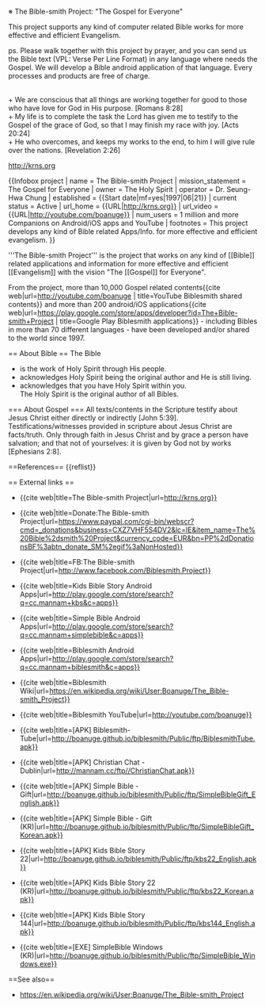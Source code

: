 <!-- Information -->
<!-- Last Updated Date: 20170531 -->

※ The Bible-smith Project: "The Gospel for Everyone"

This project supports any kind of computer related Bible works for more effective and efficient Evangelism.

ps. Please walk together with this project by prayer, and you can send us the Bible text (VPL: Verse Per Line Format) in any language where needs the Gospel. We will develop a Bible android application of that language. Every processes and products are free of charge.

<br>+ We are conscious that all things are working together for good to those who have love for God in His purpose. [Romans 8:28]
<br>+ My life is to complete the task the Lord has given me to testify to the Gospel of the grace of God, so that I may finish my race with joy. [Acts 20:24]
<br>+ He who overcomes, and keeps my works to the end, to him I will give rule over the nations. [Revelation 2:26]

http://krns.org

<!-- Wikipedia Syntax -->

{{Infobox project 
| name              = The Bible-smith Project 
| mission_statement = The Gospel for Everyone 
| owner             = The Holy Spirit 
| operator          = Dr. Seung-Hwa Chung 
| established       = {{Start date|mf=yes|1997|06|21}} 
| current status    = Active 
| url_home          = {{URL|http://krns.org}} 
| url_video         = {{URL|http://youtube.com/boanuge}} 
| num_users         = 1 million and more Companions on Android/iOS apps and YouTube 
| footnotes         = This project develops any kind of Bible related Apps/Info. for more effective and efficient evangelism. 
}}

'''The Bible-smith Project''' is the project that works on any kind of [[Bible]] related applications and information for more effective and efficient [[Evangelism]] with the vision "The [[Gospel]] for Everyone".

From the project, more than 10,000 Gospel related contents<ref>{{cite web|url=http://youtube.com/boanuge | title=YouTube Biblesmith shared contents}}</ref> and more than 200 android/iOS applications<ref>{{cite web|url=https://play.google.com/store/apps/developer?id=The+Bible-smith+Project | title=Google Play Biblesmith applications}}</ref> - including Bibles in more than 70 different languages - have been developed and/or shared to the world since 1997.

== About Bible ==
The Bible<br>
- is the work of Holy Spirit through His people.<br>
- acknowledges Holy Spirit being the original author and He is still living.<br>
- acknowledges that you have Holy Spirit within you.<br>
The Holy Spirit is the original author of all Bibles.

=== About Gospel ===
All texts/contents in the Scripture testify about Jesus Christ either directly or indirectly [John 5:39]. Testifications/witnesses provided in scripture about Jesus Christ are facts/truth. Only through faith in Jesus Christ and by grace a person have salvation; and that not of yourselves: it is given by God not by works [Ephesians 2:8].

==References==
{{reflist}}

== External links ==
* {{cite web|title=The Bible-smith Project|url=http://krns.org}}
* {{cite web|title=Donate:The Bible-smith Project|url=https://www.paypal.com/cgi-bin/webscr?cmd=_donations&business=CXZ7VHF5S4DV2&lc=IE&item_name=The%20Bible%2dsmith%20Project&currency_code=EUR&bn=PP%2dDonationsBF%3abtn_donate_SM%2egif%3aNonHosted}}
* {{cite web|title=FB:The Bible-smith Project|url=http://www.facebook.com/Biblesmith.Project}}
* {{cite web|title=Kids Bible Story Android Apps|url=http://play.google.com/store/search?q=cc.mannam+kbs&c=apps}}
* {{cite web|title=Simple Bible Android Apps|url=http://play.google.com/store/search?q=cc.mannam+simplebible&c=apps}}
* {{cite web|title=Biblesmith Android Apps|url=http://play.google.com/store/search?q=cc.mannam+biblesmith&c=apps}}
* {{cite web|title=Biblesmith Wiki|url=https://en.wikipedia.org/wiki/User:Boanuge/The_Bible-smith_Project}}
* {{cite web|title=Biblesmith YouTube|url=http://youtube.com/boanuge}}

* {{cite web|title=[APK] Biblesmith-Tube|url=http://boanuge.github.io/biblesmith/Public/ftp/BiblesmithTube.apk}}
* {{cite web|title=[APK] Christian Chat - Dublin|url=http://mannam.cc/ftp//ChristianChat.apk}}
* {{cite web|title=[APK] Simple Bible - Gift|url=http://boanuge.github.io/biblesmith/Public/ftp/SimpleBibleGift_English.apk}}
* {{cite web|title=[APK] Simple Bible - Gift (KR)|url=http://boanuge.github.io/biblesmith/Public/ftp/SimpleBibleGift_Korean.apk}}
* {{cite web|title=[APK] Kids Bible Story 22|url=http://boanuge.github.io/biblesmith/Public/ftp/kbs22_English.apk}}
* {{cite web|title=[APK] Kids Bible Story 22 (KR)|url=http://boanuge.github.io/biblesmith/Public/ftp/kbs22_Korean.apk}}
* {{cite web|title=[APK] Kids Bible Story 144|url=http://boanuge.github.io/biblesmith/Public/ftp/kbs144_English.apk}}
* {{cite web|title=[EXE] SimpleBible Windows (KR)|url=http://boanuge.github.io/biblesmith/Public/ftp/SimpleBible_Windows.exe}}

==See also==
* https://en.wikipedia.org/wiki/User:Boanuge/The_Bible-smith_Project
